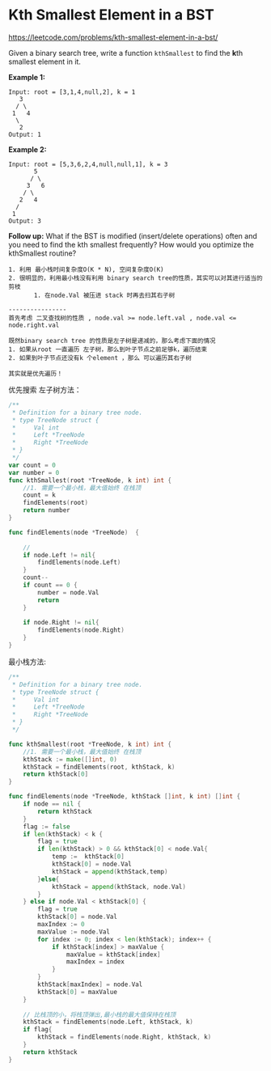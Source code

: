 # Kth Smallest Element in a BST

https://leetcode.com/problems/kth-smallest-element-in-a-bst/



Given a binary search tree, write a function `kthSmallest` to find the **k**th smallest element in it.

 

**Example 1:**

```
Input: root = [3,1,4,null,2], k = 1
   3
  / \
 1   4
  \
   2
Output: 1
```

**Example 2:**

```
Input: root = [5,3,6,2,4,null,null,1], k = 3
       5
      / \
     3   6
    / \
   2   4
  /
 1
Output: 3
```

**Follow up:**
What if the BST is modified (insert/delete operations) often and you need to find the kth smallest frequently? How would you optimize the kthSmallest routine?





```
1. 利用 最小栈时间复杂度O(K * N), 空间复杂度O(K)
2. 很明显的，利用最小栈没有利用 binary search tree的性质，其实可以对其进行适当的剪枝
	   1. 在node.Val 被压进 stack 时再去扫其右子树

----------------
首先考虑 二叉查找树的性质 , node.val >= node.left.val , node.val <= node.right.val

既然binary search tree 的性质是左子树是递减的，那么考虑下面的情况
1. 如果从root 一直遍历 左子树，那么到叶子节点之前足够k，遍历结束
2. 如果到叶子节点还没有k 个element ，那么 可以遍历其右子树

其实就是优先遍历！

```





优先搜索 左子树方法： 

```go
/**
 * Definition for a binary tree node.
 * type TreeNode struct {
 *     Val int
 *     Left *TreeNode
 *     Right *TreeNode
 * }
 */
var count = 0
var number = 0
func kthSmallest(root *TreeNode, k int) int {
	//1. 需要一个最小栈，最大值始终 在栈顶
	count = k
	findElements(root)
	return number
}

func findElements(node *TreeNode)  {
    
    //
    if node.Left != nil{
        findElements(node.Left)
    }
    count--
    if count == 0 {
        number = node.Val
        return 
    }
    
    if node.Right != nil{
        findElements(node.Right)
    }
}

```



最小栈方法: 

```go
/**
 * Definition for a binary tree node.
 * type TreeNode struct {
 *     Val int
 *     Left *TreeNode
 *     Right *TreeNode
 * }
 */

func kthSmallest(root *TreeNode, k int) int {
	//1. 需要一个最小栈，最大值始终 在栈顶
	kthStack := make([]int, 0)
	kthStack = findElements(root, kthStack, k)
	return kthStack[0]
}

func findElements(node *TreeNode, kthStack []int, k int) []int {
	if node == nil {
		return kthStack
	}
    flag := false
	if len(kthStack) < k {
        flag = true
        if len(kthStack) > 0 && kthStack[0] < node.Val{
            temp :=  kthStack[0]
            kthStack[0] = node.Val
            kthStack = append(kthStack,temp) 
        }else{
            kthStack = append(kthStack, node.Val)    
        }
	} else if node.Val < kthStack[0] {
        flag = true
		kthStack[0] = node.Val
		maxIndex := 0
		maxValue := node.Val
		for index := 0; index < len(kthStack); index++ {
			if kthStack[index] > maxValue {
				maxValue = kthStack[index]
				maxIndex = index
			}
		}
		kthStack[maxIndex] = node.Val
		kthStack[0] = maxValue
	}
    
	// 比栈顶的小，将栈顶弹出,最小栈的最大值保持在栈顶
	kthStack = findElements(node.Left, kthStack, k)
    if flag{
        kthStack = findElements(node.Right, kthStack, k)
    } 
	return kthStack
}
```

